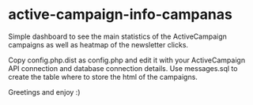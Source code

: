 # active-campaign-info-campanas
Simple dashboard to see the main statistics of the ActiveCampaign campaigns as well as heatmap of the newsletter clicks.

Copy config.php.dist as config.php and edit it with your ActiveCampaign API connection and database connection details. Use messages.sql to create the table where to store the html of the campaigns.

Greetings and enjoy :)
